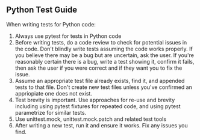 ## Python Test Guide

When writing tests for Python code:

1. Always use pytest for tests in Python code
2. Before writing tests, do a code review to check for potential issues in the code. Don't blindly write tests assuming the code works properly. If you believe there may be a bug but are uncertain, ask the user. If you're reasonably certain there is a bug, write a test showing it, confirm it fails, then ask the user if you were correct and if they want you to fix the issue.
3. Assume an appropriate test file already exists, find it, and appended tests to that file. Don't create new test files unless you've confirmed an appriopiate one does not exist.
4. Test brevity is important. Use approaches for re-use and brevity including using pytest fixtures for repeated code, and using pytest parametrize for similar tests.
5. Use unittest.mock, unittest.mock.patch and related test tools
6. After writing a new test, run it and ensure it works. Fix any issues you find.
